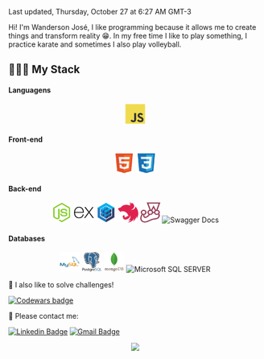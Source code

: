 Last updated, Thursday, October 27 at 6:27 AM GMT-3

Hi! I'm Wanderson José, I like programming because it allows me to create things and transform reality 😁.
In my free time I like to play something, I practice karate and sometimes I also play volleyball.

## 🧑🏾‍💻 My Stack

<p>
    <h4>Languagens</h4>
</p>

<p align="center">
    <img src="https://raw.githubusercontent.com/devicons/devicon/master/icons/javascript/javascript-original.svg" alt="JavaScript" width="40" height="40"/>
</p>

<p> 
    <h4>Front-end</h4> 
</p>

<p align="center">
    <img src="https://raw.githubusercontent.com/devicons/devicon/master/icons/html5/html5-original.svg" alt="HTML5" width="40" height="40"/>
    <img src="https://raw.githubusercontent.com/devicons/devicon/master/icons/css3/css3-original.svg" alt="CSS3" width="40" height="40"/>
</p>

<p> 
    <h4>Back-end</h4> 
</p>

<p align="center">
    <img src="https://raw.githubusercontent.com/devicons/devicon/master/icons/nodejs/nodejs-original.svg" alt="NodeJS" width="40" height="40"/>
    <img src="https://raw.githubusercontent.com/devicons/devicon/master/icons/express/express-original.svg" alt="Express" width="40" height="40"/>
    <img src="https://raw.githubusercontent.com/devicons/devicon/master/icons/sequelize/sequelize-original.svg" alt="Sequelize ORM" width="40" height="40"/>
    <img src="https://raw.githubusercontent.com/devicons/devicon/master/icons/nestjs/nestjs-plain.svg" alt="NestJS" width="40" height="40"/>
    <img src="https://raw.githubusercontent.com/devicons/devicon/master/icons/jest/jest-plain.svg" alt="Jest" width="40" height="40"/>
    <img src="https://miro.medium.com/max/300/1*2DKX6fd0wlVbbjff_noWHg.png" alt="Swagger Docs" width="40" height="40"/> </a> 
</p>

<p> 
    <h4>Databases</h4> 
</p>

<p align="center">
    <img src="https://raw.githubusercontent.com/devicons/devicon/master/icons/mysql/mysql-original-wordmark.svg" alt="MySQL" width="40" height="40"/>
    <img src="https://raw.githubusercontent.com/devicons/devicon/master/icons/postgresql/postgresql-original-wordmark.svg" alt="PostgreSQL" width="40" height="40"/>
    <img src="https://raw.githubusercontent.com/devicons/devicon/master/icons/mongodb/mongodb-original-wordmark.svg" alt="MongoDB" width="40" height="40"/>
    <img src="https://www.svgrepo.com/show/303229/microsoft-sql-server-logo.svg" alt="Microsoft SQL SERVER" width="40" height="40"/>
</p>

😬 I also like to solve challenges!

<a class="header-badge" target="_blank" href="https://www.codewars.com/users/devwander">
    <img alt="Codewars badge" src="https://www.codewars.com/users/devwander/badges/micro">
</a>

:email: Please contact me: 

[![Linkedin Badge](https://img.shields.io/badge/-WandersonJosé-blue?style=flat-square&logo=Linkedin&logoColor=white&link=https://www.linkedin.com/in/wanderson-josé-1aa2261a2)](https://www.linkedin.com/in/wanderson-josé-1aa2261a2/)
[![Gmail Badge](https://img.shields.io/badge/-josewanderson173@gmail.com-c14438?style=flat-square&logo=Gmail&logoColor=white&link=mailto:josewanderson173@gmail.com)](mailto:josewanderson173@gmail.com)

<p align="center">
    <img src="https://github-readme-stats.vercel.app/api?username=devwander&show_icons=true&theme=radical" width="425px" />
</p>